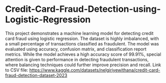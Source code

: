 # Credit-Card-Fraud-Detection-using-Logistic-Regression
This project demonstrates a machine learning model for detecting credit card fraud using logistic regression. The dataset is highly imbalanced, with a small percentage of transactions classified as fraudulent. The model was evaluated using accuracy, confusion matrix, and classification report metrics. While the model achieves a high accuracy score of 99.91%, special attention is given to performance in detecting fraudulent transactions, where balancing techniques could further improve precision and recall.
Link to CSV file: https://www.kaggle.com/datasets/nelgiriyewithana/credit-card-fraud-detection-dataset-2023
